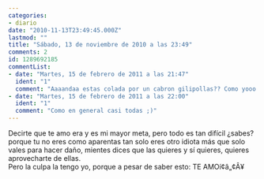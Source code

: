 ```yaml
---
categories:
- diario
date: "2010-11-13T23:49:45.000Z"
lastmod: ""
title: "Sábado, 13 de noviembre de 2010 a las 23:49"
comments: 2
id: 1289692185
commentList:
- date: "Martes, 15 de febrero de 2011 a las 21:47"
  ident: "1"
  comment: "Aaaandaa estas colada por un cabron gilipollas?? Como yooo!!! T___T"
- date: "Martes, 15 de febrero de 2011 a las 22:00"
  ident: "1"
  comment: "Como en general casi todas ;)"
---
```


Decirte que te amo era y es mi mayor meta, pero todo es tan difícil ¿sabes? porque tu no eres como aparentas tan solo eres otro idiota más que solo vales para hacer daño, mientes dices que las quieres y sí quieres, quieres aprovecharte de ellas.   
Pero la culpa la tengo yo, porque a pesar de saber esto: TE AMOí¢â„¢Â¥